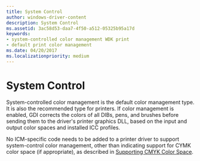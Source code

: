 ```yaml
---
title: System Control
author: windows-driver-content
description: System Control
ms.assetid: 3ac58d53-daa7-4f50-a512-05325b95a17d
keywords:
- system-controlled color management WDK print
- default print color management
ms.date: 04/20/2017
ms.localizationpriority: medium
---
```


# System Control





System-controlled color management is the default color management type. It is also the recommended type for printers. If color management is enabled, GDI corrects the colors of all DIBs, pens, and brushes before sending them to the driver's printer graphics DLL, based on the input and output color spaces and installed ICC profiles.

No ICM-specific code needs to be added to a printer driver to support system-control color management, other than indicating support for CYMK color space (if appropriate), as described in [Supporting CMYK Color Space](supporting-cmyk-color-space.md).

 

 




